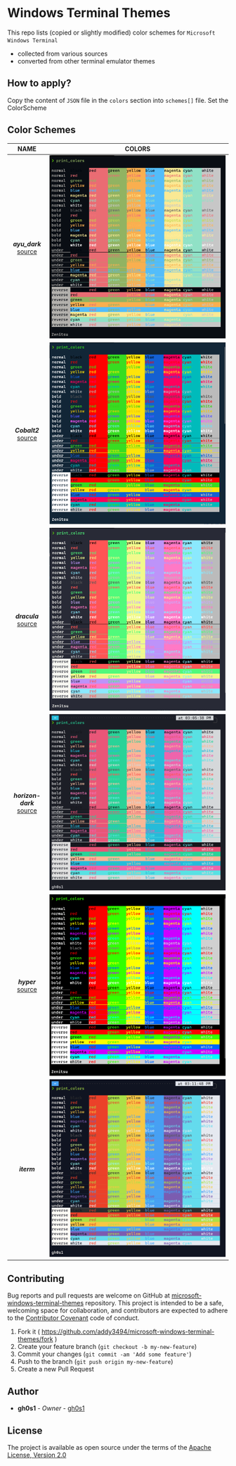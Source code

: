 # Windows Terminal Themes


This repo lists (copied or slightly modified) color schemes for `Microsoft Windows Terminal`

- collected from various sources
- converted from other terminal emulator themes

## How to apply?

Copy the content of `JSON` file in the `colors` section into `schemes[]` file.
Set the ColorScheme 


## Color Schemes

|NAME|COLORS|
|:---:|:---:|
|**_ayu_dark_**<br>[source](https://github.com/ayu-theme/ayu-colors)|![base16_default_dark](images/ayu-dark.png)|
|**_Cobalt2_**<br>[source](https://github.com/wesbos/cobalt2/tree/master/Cobalt2)|![Cobalt2](images/cobalt2.png)|
|**_dracula_**<br>[source](https://draculatheme.com)|![dracula](images/dracula.png)|
|**_horizon-dark_**<br>[source](https://github.com/jolaleye/horizon-theme-vscode)|![horizon-dark](images/horizon-dark.png)|
|**_hyper_**<br>[source](https://hyper.is)|![hyper](images/hyperjs.png)|
|**_iterm_**|![iterm2](images/iterm2.png)|



## Contributing

Bug reports and pull requests are welcome on GitHub at [microsoft-windows-terminal-themes](https://github.com/addy3494/microsoft-windows-terminal-themes) 
repository. This project is intended to be a safe, welcoming space for collaboration, and contributors are expected to 
adhere to the [Contributor Covenant](http://contributor-covenant.org) code of conduct.

  1. Fork it ( https://github.com/addy3494/microsoft-windows-terminal-themes/fork )
  1. Create your feature branch (`git checkout -b my-new-feature`)
  1. Commit your changes (`git commit -am 'Add some feature'`)
  1. Push to the branch (`git push origin my-new-feature`)
  1. Create a new Pull Request

## Author

* **gh0s1** - *Owner* - [gh0s1](https://github.com/addy3494)

## License

The project is available as open source under the terms of the [Apache License, Version 2.0](LICENSE)